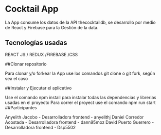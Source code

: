 # Cocktail App

La App  consume los datos de la API thecocktaildb, se desarrolló por medio de React y  Firebase para la 
Gestión de la data.


## Tecnologías usadas 

REACT JS / REDUX /FIREBASE /CSS

##Clonar repositorio

Para clonar y/o forkear la App use los comandos git clone o git fork, según sea el caso


##Instalar y Ejecutar el aplicativo

Use el comando npm install para instalar todas las dependencias y librerias usadas en el proyecto
Para correr el proyect use el comando npm run start
##Participantes

Anyelith Jacobo - Desarrolladora frontend - anyelithj
Daniel Corredor Acostada - Desarrolladora frontend - dann95moz
David Puerto Guerrero - Desarrolladora frontend - Dsp5502

